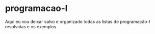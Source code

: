 # programacao-I

Aqui eu vou deixar salvo e organizado todas as listas de programação-I resolvidas e os exemplos 